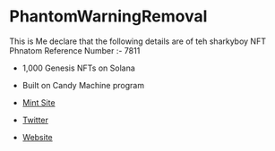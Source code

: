 # PhantomWarningRemoval

This is Me declare that the following details are of teh sharkyboy NFT 
Phnatom Reference Number :- 7811
- 1,000 Genesis NFTs on Solana
- Built on Candy Machine program

- [Mint Site](https://mint.sharkyboy.com)
- [Twitter](https://twitter.com/sharkyboy_nft)
- [Website](https://sharkyboy.com)
